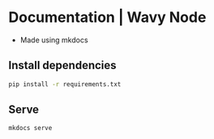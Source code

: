 # Documentation | Wavy Node
- Made using mkdocs

## Install dependencies
```bash
pip install -r requirements.txt
```

## Serve
```bash
mkdocs serve
```
